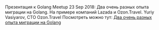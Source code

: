 Презентация к Golang Meetup 23 Sep 2018: Два очень разных опыта миграции на Golang. На примере компаний Lazada и Ozon.Travel. Yuriy Vasiyarov, CTO Ozon.Travel
Посмотреть можно тут: [Два очень разных опыта миграции на Golang](https://go-talks.appspot.com/github.com/yvasiyarov/meetup-23-09-2018/index.slide#1) 
